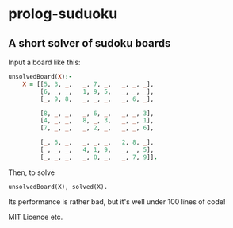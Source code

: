# prolog-suduoku

## A short solver of sudoku boards

Input a board like this:

```prolog
unsolvedBoard(X):-
	X = [[5, 3, _,   _, 7, _,   _, _, _],
	     [6, _, _,   1, 9, 5,   _, _, _],
	     [_, 9, 8,   _, _, _,   _, 6, _],

	     [8, _, _,   _, 6, _,   _, _, 3],
	     [4, _, _,   8, _, 3,   _, _, 1],
	     [7, _, _,   _, 2, _,   _, _, 6],

	     [_, 6, _,   _, _, _,   2, 8, _],
	     [_, _, _,   4, 1, 9,   _, _, 5],
	     [_, _, _,   _, 8, _,   _, 7, 9]].
```

Then, to solve

```
unsolvedBoard(X), solved(X).
```

Its performance is rather bad, but it's well under 100 lines of code!

MIT Licence etc.